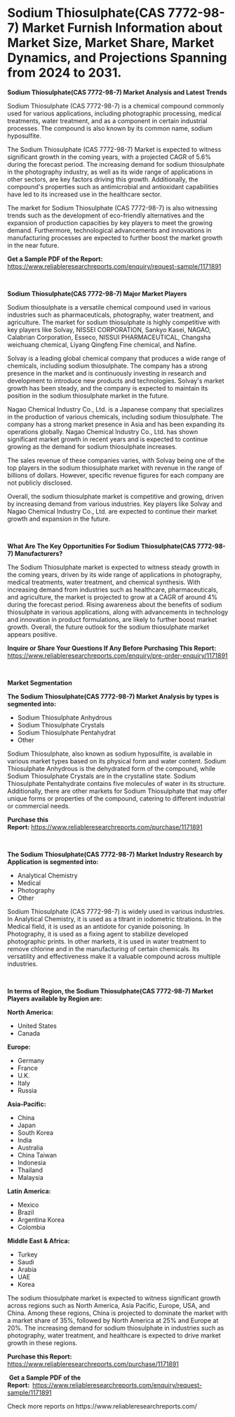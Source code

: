 <p><h1>Sodium Thiosulphate(CAS 7772-98-7) Market Furnish Information about Market Size, Market Share, Market Dynamics, and Projections Spanning from 2024 to 2031.</h1></p><p><strong>Sodium Thiosulphate(CAS 7772-98-7) Market Analysis and Latest Trends</strong></p>
<p><p>Sodium Thiosulphate (CAS 7772-98-7) is a chemical compound commonly used for various applications, including photographic processing, medical treatments, water treatment, and as a component in certain industrial processes. The compound is also known by its common name, sodium hyposulfite.</p><p>The Sodium Thiosulphate (CAS 7772-98-7) Market is expected to witness significant growth in the coming years, with a projected CAGR of 5.6% during the forecast period. The increasing demand for sodium thiosulphate in the photography industry, as well as its wide range of applications in other sectors, are key factors driving this growth. Additionally, the compound's properties such as antimicrobial and antioxidant capabilities have led to its increased use in the healthcare sector.</p><p>The market for Sodium Thiosulphate (CAS 7772-98-7) is also witnessing trends such as the development of eco-friendly alternatives and the expansion of production capacities by key players to meet the growing demand. Furthermore, technological advancements and innovations in manufacturing processes are expected to further boost the market growth in the near future.</p></p>
<p><strong>Get a Sample PDF of the Report:&nbsp;</strong> <a href="https://www.reliableresearchreports.com/enquiry/request-sample/1171891">https://www.reliableresearchreports.com/enquiry/request-sample/1171891</a></p>
<p>&nbsp;</p>
<p><strong>Sodium Thiosulphate(CAS 7772-98-7) Major Market Players</strong></p>
<p><p>Sodium thiosulphate is a versatile chemical compound used in various industries such as pharmaceuticals, photography, water treatment, and agriculture. The market for sodium thiosulphate is highly competitive with key players like Solvay, NISSEI CORPORATION, Sankyo Kasei, NAGAO, Calabrian Corporation, Esseco, NISSUI PHARMACEUTICAL, Changsha weichuang chemical, Liyang Qingfeng Fine chemical, and Nafine.</p><p>Solvay is a leading global chemical company that produces a wide range of chemicals, including sodium thiosulphate. The company has a strong presence in the market and is continuously investing in research and development to introduce new products and technologies. Solvay's market growth has been steady, and the company is expected to maintain its position in the sodium thiosulphate market in the future.</p><p>Nagao Chemical Industry Co., Ltd. is a Japanese company that specializes in the production of various chemicals, including sodium thiosulphate. The company has a strong market presence in Asia and has been expanding its operations globally. Nagao Chemical Industry Co., Ltd. has shown significant market growth in recent years and is expected to continue growing as the demand for sodium thiosulphate increases.</p><p>The sales revenue of these companies varies, with Solvay being one of the top players in the sodium thiosulphate market with revenue in the range of billions of dollars. However, specific revenue figures for each company are not publicly disclosed.</p><p>Overall, the sodium thiosulphate market is competitive and growing, driven by increasing demand from various industries. Key players like Solvay and Nagao Chemical Industry Co., Ltd. are expected to continue their market growth and expansion in the future.</p></p>
<p>&nbsp;</p>
<p><strong>What Are The Key Opportunities For Sodium Thiosulphate(CAS 7772-98-7) Manufacturers?</strong></p>
<p><p>The Sodium Thiosulphate market is expected to witness steady growth in the coming years, driven by its wide range of applications in photography, medical treatments, water treatment, and chemical synthesis. With increasing demand from industries such as healthcare, pharmaceuticals, and agriculture, the market is projected to grow at a CAGR of around 4% during the forecast period. Rising awareness about the benefits of sodium thiosulphate in various applications, along with advancements in technology and innovation in product formulations, are likely to further boost market growth. Overall, the future outlook for the sodium thiosulphate market appears positive.</p></p>
<p><strong>Inquire or Share Your Questions If Any Before Purchasing This Report:</strong> <a href="https://www.reliableresearchreports.com/enquiry/pre-order-enquiry/1171891">https://www.reliableresearchreports.com/enquiry/pre-order-enquiry/1171891</a></p>
<p>&nbsp;</p>
<p><strong>Market Segmentation</strong></p>
<p><strong>The Sodium Thiosulphate(CAS 7772-98-7) Market Analysis by types is segmented into:</strong></p>
<p><ul><li>Sodium Thiosulphate Anhydrous</li><li>Sodium Thiosulphate Crystals</li><li>Sodium Thiosulphate Pentahydrat</li><li>Other</li></ul></p>
<p><p>Sodium Thiosulphate, also known as sodium hyposulfite, is available in various market types based on its physical form and water content. Sodium Thiosulphate Anhydrous is the dehydrated form of the compound, while Sodium Thiosulphate Crystals are in the crystalline state. Sodium Thiosulphate Pentahydrate contains five molecules of water in its structure. Additionally, there are other markets for Sodium Thiosulphate that may offer unique forms or properties of the compound, catering to different industrial or commercial needs.</p></p>
<p><strong>Purchase this Report:&nbsp;</strong><a href="https://www.reliableresearchreports.com/purchase/1171891">https://www.reliableresearchreports.com/purchase/1171891</a></p>
<p>&nbsp;</p>
<p><strong>The Sodium Thiosulphate(CAS 7772-98-7) Market Industry Research by Application is segmented into:</strong></p>
<p><ul><li>Analytical Chemistry</li><li>Medical</li><li>Photography</li><li>Other</li></ul></p>
<p><p>Sodium Thiosulphate (CAS 7772-98-7) is widely used in various industries. In Analytical Chemistry, it is used as a titrant in iodometric titrations. In the Medical field, it is used as an antidote for cyanide poisoning. In Photography, it is used as a fixing agent to stabilize developed photographic prints. In other markets, it is used in water treatment to remove chlorine and in the manufacturing of certain chemicals. Its versatility and effectiveness make it a valuable compound across multiple industries.</p></p>
<p>&nbsp;</p>
<p><strong>In terms of Region, the Sodium Thiosulphate(CAS 7772-98-7) Market Players available by Region are:</strong></p>
<p>
    <p> <strong> North America: </strong>
        <ul>
            <li>United States</li>
            <li>Canada</li>
        </ul>
        </p> 
    <p> <strong> Europe: </strong>
        <ul>
            <li>Germany</li>
            <li>France</li>
            <li>U.K.</li>
            <li>Italy</li>
            <li>Russia</li>
        </ul>
        </p> 
    <p> <strong> Asia-Pacific: </strong>
        <ul>
            <li>China</li>
            <li>Japan</li>
            <li>South Korea</li>
            <li>India</li>
            <li>Australia</li>
            <li>China Taiwan</li>
            <li>Indonesia</li>
            <li>Thailand</li>
            <li>Malaysia</li>
        </ul>
        </p> 
    <p> <strong> Latin America: </strong>
        <ul>
            <li>Mexico</li>
            <li>Brazil</li>
            <li>Argentina Korea</li>
            <li>Colombia</li>
        </ul>
        </p> 
    <p> <strong> Middle East & Africa: </strong>
        <ul>
            <li>Turkey</li>
            <li>Saudi</li>
            <li>Arabia</li>
            <li>UAE</li>
            <li>Korea</li>
        </ul>
    </p>
    </p>
<p><p>The sodium thiosulphate market is expected to witness significant growth across regions such as North America, Asia Pacific, Europe, USA, and China. Among these regions, China is projected to dominate the market with a market share of 35%, followed by North America at 25% and Europe at 20%. The increasing demand for sodium thiosulphate in industries such as photography, water treatment, and healthcare is expected to drive market growth in these regions.</p></p>
<p><strong>Purchase this Report: </strong><a href="https://www.reliableresearchreports.com/purchase/1171891">https://www.reliableresearchreports.com/purchase/1171891</a></p>
<p>&nbsp;<strong>Get a Sample PDF of the Report:&nbsp;&nbsp;</strong><a href="https://www.reliableresearchreports.com/enquiry/request-sample/1171891">https://www.reliableresearchreports.com/enquiry/request-sample/1171891</a></p>
<p><strong></strong></p>
<p>Check more reports on https://www.reliableresearchreports.com/</p>